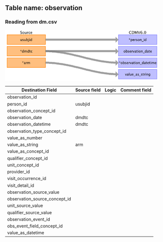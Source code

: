## Table name: observation

### Reading from dm.csv

![](md_files/image1.png)

| Destination Field | Source field | Logic | Comment field |
| --- | --- | --- | --- |
| observation_id |  |  |  |
| person_id | usubjid |  |  |
| observation_concept_id |  |  |  |
| observation_date | dmdtc |  |  |
| observation_datetime | dmdtc |  |  |
| observation_type_concept_id |  |  |  |
| value_as_number |  |  |  |
| value_as_string | arm |  |  |
| value_as_concept_id |  |  |  |
| qualifier_concept_id |  |  |  |
| unit_concept_id |  |  |  |
| provider_id |  |  |  |
| visit_occurrence_id |  |  |  |
| visit_detail_id |  |  |  |
| observation_source_value |  |  |  |
| observation_source_concept_id |  |  |  |
| unit_source_value |  |  |  |
| qualifier_source_value |  |  |  |
| observation_event_id |  |  |  |
| obs_event_field_concept_id |  |  |  |
| value_as_datetime |  |  |  |

